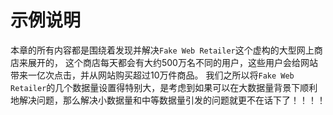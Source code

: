 示例说明
=================================================
本章的所有内容都是围绕着发现并解决`Fake Web Retailer`这个虚构的大型网上商店来展开的，
这个商店每天都会有大约500万名不同的用户，这些用户会给网站带来一亿次点击，并从网站购买超过10万件商品。
我们之所以将`Fake Web Retailer`的几个数据量设置得特别大，是考虑到如果可以在大数据量背景下顺利
地解决问题，那么解决小数据量和中等数据量引发的问题就更不在话下了！！！！
